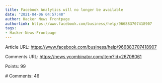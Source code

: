 ```yaml
---
title: Facebook Analytics will no longer be available
date: "2021-04-06 04:57:40"
author: Hacker News Frontpage
authorlink: https://www.facebook.com/business/help/966883707418907
tags:
- Hacker-News-Frontpage
---
```


<p>Article URL: <a href="https://www.facebook.com/business/help/966883707418907">https://www.facebook.com/business/help/966883707418907</a></p>
<p>Comments URL: <a href="https://news.ycombinator.com/item?id=26708061">https://news.ycombinator.com/item?id=26708061</a></p>
<p>Points: 99</p>
<p># Comments: 46</p>

